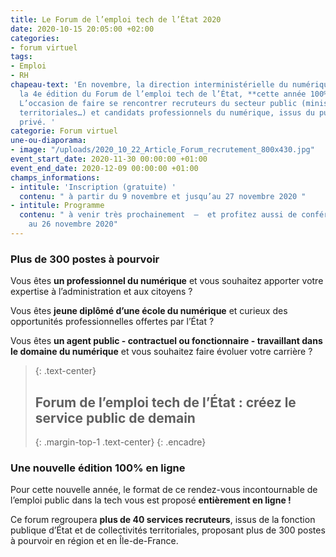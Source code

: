 ```yaml
---
title: Le Forum de l’emploi tech de l’État 2020
date: 2020-10-15 20:05:00 +02:00
categories:
- forum virtuel
tags:
- Emploi
- RH
chapeau-text: 'En novembre, la direction interministérielle du numérique (DINUM) organise
  la 4e édition du Forum de l’emploi tech de l’État, **cette année 100% en ligne**.
  L’occasion de faire se rencontrer recruteurs du secteur public (ministères, collectivités
  territoriales…) et candidats professionnels du numérique, issus du public ou du
  privé. '
categorie: Forum virtuel
une-ou-diaporama:
- image: "/uploads/2020_10_22_Article_Forum_recrutement_800x430.jpg"
event_start_date: 2020-11-30 00:00:00 +01:00
event_end_date: 2020-12-09 00:00:00 +01:00
champs_informations:
- intitule: 'Inscription (gratuite) '
  contenu: " à partir du 9 novembre et jusqu’au 27 novembre 2020 "
- intitule: Programme
  contenu: " à venir très prochainement  –  et profitez aussi de conférences du 23
    au 26 novembre 2020"
---
```


### Plus de 300 postes à pourvoir
Vous êtes **un professionnel du numérique** et vous souhaitez apporter votre expertise à l’administration et aux citoyens ?

Vous êtes **jeune diplômé d’une école du numérique** et curieux des opportunités professionnelles offertes par l’État ?

Vous êtes **un agent public - contractuel ou fonctionnaire - travaillant dans le domaine du numérique** et vous souhaitez faire évoluer votre carrière ?

> {: .text-center}
> ## **Forum de l’emploi tech de l’État : créez le service public de demain**
> {: .margin-top-1 .text-center} 
{: .encadre}

### Une nouvelle édition 100% en ligne 
Pour cette nouvelle année, le format de ce rendez-vous incontournable de l’emploi public dans la tech vous est proposé **entièrement en ligne !**
 
Ce forum regroupera **plus de 40 services recruteurs**, issus de la fonction publique d’État et de collectivités territoriales, proposant plus de 300 postes à pourvoir en région et en Île-de-France. 
